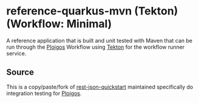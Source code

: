 # reference-quarkus-mvn (Tekton) (Workflow: Minimal)

A reference application that is built and unit tested with Maven
that can be run through the [Ploigos](https://github.com/ploigos) Workflow using
[Tekton](https://github.com/tektoncd/) for the workflow runner service.

## Source

This is a copy/paste/fork of [rest-json-quickstart](https://github.com/quarkusio/quarkus-quickstarts/tree/master/rest-json-quickstart)
maintained specifically do integration testing for [Ploigos](https://github.com/ploigos).
